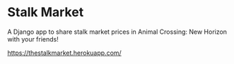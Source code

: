 # Stalk Market
A Django app to share stalk market prices in Animal Crossing: New Horizon with your friends!

https://thestalkmarket.herokuapp.com/
